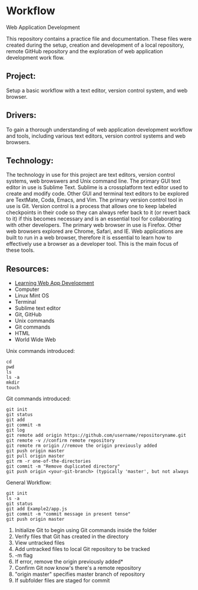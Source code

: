 # Workflow
Web Application Development

This repository contains a practice file and documentation. These files were created during the setup, creation and development of a local repository, remote GitHub repository and the exploration of web application development work flow.

## Project: 
Setup a basic workflow with a text editor, version control system, and web browser.

## Drivers: 
To gain a thorough understanding of web application development workflow and tools, including various text editors, version control systems and web browsers.

## Technology:  
The technology in use for this project are text editors, version control systems, web browswers and Unix command line.  The primary GUI text editor in use is Sublime Text.  Sublime is a crossplatform text editor used to create and modify code.  Other GUI and terminal text editors to be explored are TextMate, Coda, Emacs, and Vim.  The primary version control tool in use is Git.  Version control is a process that allows one to keep labeled checkpoints in their code so they can always refer back to it (or revert back to it) if this becomes necessary and is an essential tool for collaborating with other developers.  The primary web browser in use is Firefox.  Other web browsers explored are Chrome, Safari, and IE.  Web applications are built to run in a web browser, therefore it is essential to learn how to effectively use a browser as a developer tool.  This is the main focus of these tools.

## Resources:
* [Learning Web App Development](https://github.com/semmypurewal/LearningWebAppDev)
* Computer
* Linux Mint OS
* Terminal
* Sublime text editor
* Git, GitHub
* Unix commands
* Git commands
* HTML
* World Wide Web

Unix commands introduced:
```
cd 
pwd
ls
ls -a
mkdir
touch
```

Git commands introduced:
```
git init
git status
git add
git commit -m
git log
git remote add origin https://github.com/username/repositoryname.git
git remote -v //confirm remote repository
git remote rm origin //remove the origin previously added
git push origin master
git pull origin master
git rm -r one-of-the-directories
git commit -m "Remove duplicated directory"
git push origin <your-git-branch> (typically 'master', but not always
```
General Workflow:
```
git init  
ls -a 
git status 
git add Example2/app.js
git commit -m "commit message in present tense" 
git push origin master
```
1. Initialize Git to begin using Git commands inside the folder
2. Verify files that Git has created in the directory
3. View untracked files
4. Add untracked files to local Git repository to be tracked
5. -m flag
6. If error, remove the origin previously added* 
7. Confirm Git now know's there's a remote repository
8. "origin master" specifies master branch of repository
9. If subfolder files are staged for commit
